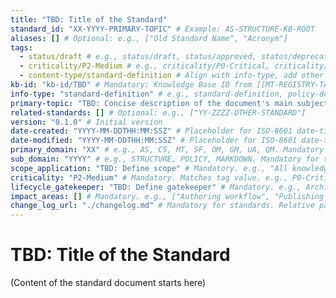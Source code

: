 ```yaml
---
title: "TBD: Title of the Standard"
standard_id: "XX-YYYY-PRIMARY-TOPIC" # Example: AS-STRUCTURE-KB-ROOT
aliases: [] # Optional: e.g., ["Old Standard Name", "Acronym"]
tags:
  - status/draft # e.g., status/draft, status/approved, status/deprecated
  - criticality/P2-Medium # e.g., criticality/P0-Critical, criticality/P1-High
  - content-type/standard-definition # Align with info-type, add other relevant content-type tags
kb-id: "kb-id/TBD" # Mandatory: Knowledge Base ID from [[MT-REGISTRY-TAG-GLOSSARY]] (e.g., kb-id/standards)
info-type: "standard-definition" # e.g., standard-definition, policy-document, guide-document
primary-topic: "TBD: Concise description of the document's main subject or purpose." # Mandatory: Single sentence.
related-standards: [] # Optional: e.g., ["YY-ZZZZ-OTHER-STANDARD"]
version: "0.1.0" # Initial version
date-created: "YYYY-MM-DDTHH:MM:SSZ" # Placeholder for ISO-8601 date-time
date-modified: "YYYY-MM-DDTHH:MM:SSZ" # Placeholder for ISO-8601 date-time
primary_domain: "XX" # e.g., AS, CS, MT, SF, OM, GM, UA, QM. Mandatory for standards. Must exist in [[domain_codes.yaml]]
sub_domain: "YYYY" # e.g., STRUCTURE, POLICY, MARKDOWN. Mandatory for standards. Must exist in [[subdomain_registry.yaml]]
scope_application: "TBD: Define scope" # Mandatory. e.g., "All knowledge base documents"
criticality: "P2-Medium" # Mandatory. Matches tag value. e.g., P0-Critical, P1-High. From [[MT-REGISTRY-TAG-GLOSSARY]]
lifecycle_gatekeeper: "TBD: Define gatekeeper" # Mandatory. e.g., Architect-Review, SME-Consensus. From [[MT-REGISTRY-TAG-GLOSSARY]]
impact_areas: [] # Mandatory. e.g., ["Authoring workflow", "Publishing pipeline"]
change_log_url: "./changelog.md" # Mandatory for standards. Relative path to changelog or absolute URL
---
```


# TBD: Title of the Standard

(Content of the standard document starts here)

